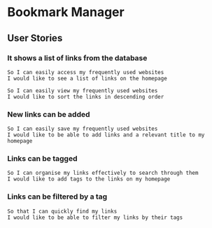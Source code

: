 # Bookmark Manager

## User Stories

### It shows a list of links from the database

```As a lazy user
So I can easily access my frequently used websites
I would like to see a list of links on the homepage
```

```As a lazy user
So I can easily view my frequently used websites
I would like to sort the links in descending order
```

### New links can be added

```As a lazy user
So I can easily save my frequently used websites
I would like to be able to add links and a relevant title to my homepage
```

### Links can be tagged

```As a lazy user
So I can organise my links effectively to search through them
I would like to add tags to the links on my homepage
```

### Links can be filtered by a tag

```As a lazy user
So that I can quickly find my links
I would like to be able to filter my links by their tags
```
